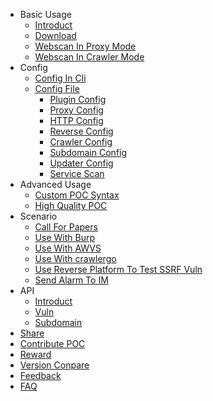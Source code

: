 - Basic Usage
  - [Introduct](tutorial/introduce.md)
  - [Download](tutorial/prepare.md)
  - [Webscan In Proxy Mode](tutorial/webscan_proxy.md)
  - [Webscan In Crawler Mode](tutorial/webscan_basic_crawler.md)
- Config
  - [Config In Cli](configration/cli.md)
  - [Config File](configration/config.md)
    - [Plugin Config](configration/plugins.md)
    - [Proxy Config](configration/mitm.md)
    - [HTTP Config](configration/http.md)
    - [Reverse Config](configration/reverse.md)
    - [Crawler Config](configration/basic-crawler.md)
    - [Subdomain Config](configration/subdomain.md)
    - [Updater Config](configration/update.md)
    - [Service Scan](en-us/tutorial/service_scan.md)
- Advanced Usage
  - [Custom POC Syntax](guide/poc.md)
  - [High Quality POC](guide/high_quality_poc.md)
- Scenario
  - [Call For Papers](scenario/intro.md)
  - [Use With Burp](scenario/burp.md)
  - [Use With AWVS](scenario/awvs.md)
  - [Use With crawlergo](https://github.com/timwhitez/crawlergo_x_XRAY)
  - [Use Reverse Platform To Test SSRF Vuln](scenario/reverse_server_ssrf.md)
  - [Send Alarm To IM](scenario/xray_vuln_alert.md)
- API
  - [Introduct](webhook/webhook.md)
  - [Vuln](webhook/vuln.md)
  - [Subdomain](webhook/subdomain.md)
- [Share](share/share.md)
- [Contribute POC](guide/contribute.md)
- [Reward](guide/rewards.md)
- [Version Conpare](generic/compare.md)
- [Feedback](guide/feedback.md)
- [FAQ](guide/faq.md)
